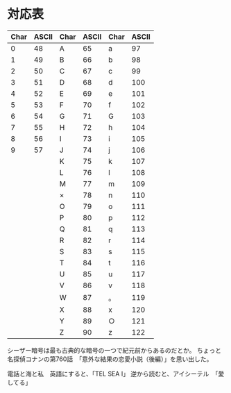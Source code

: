 # 対応表

| Char | ASCII | Char | ASCII | Char | ASCII |
|------|-------|------|-------|------|-------|
| 0    | 48    | A    | 65    | a    | 97    |
| 1    | 49    | B    | 66    | b    | 98    |
| 2    | 50    | C    | 67    | c    | 99    |
| 3    | 51    | D    | 68    | d    | 100   |
| 4    | 52    | E    | 69    | e    | 101   |
| 5    | 53    | F    | 70    | f    | 102   |
| 6    | 54    | G    | 71    | G    | 103   |
| 7    | 55    | H    | 72    | h    | 104   |
| 8    | 56    | I    | 73    | i    | 105   |
| 9    | 57    | J    | 74    | j    | 106   |
|      |       | K    | 75    | k    | 107   |
|      |       | L    | 76    | l    | 108   |
|      |       | M    | 77    | m    | 109   |
|      |       | ×    | 78    | n    | 110   |
|      |       | O    | 79    | o    | 111   |
|      |       | P    | 80    | p    | 112   |
|      |       | Q    | 81    | q    | 113   |
|      |       | R    | 82    | r    | 114   |
|      |       | S    | 83    | s    | 115   |
|      |       | T    | 84    | t    | 116   |
|      |       | U    | 85    | u    | 117   |
|      |       | V    | 86    | v    | 118   |
|      |       | W    | 87    | 。   | 119   |
|      |       | X    | 88    | x    | 120   |
|      |       | Y    | 89    | ○    | 121   |
|      |       | Z    | 90    | z    | 122   |

シーザー暗号は最も古典的な暗号の一つで紀元前からあるのだとか。
ちょっと名探偵コナンの第760話　「意外な結果の恋愛小説（後編）」を思い出した。

電話と海と私　英語にすると、「TEL SEA I」
逆から読むと、アイシーテル　「愛してる」
